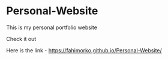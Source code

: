 # Personal-Website

This is my personal portfolio website

Check it out 

Here is the link - https://fahimorko.github.io/Personal-Website/
